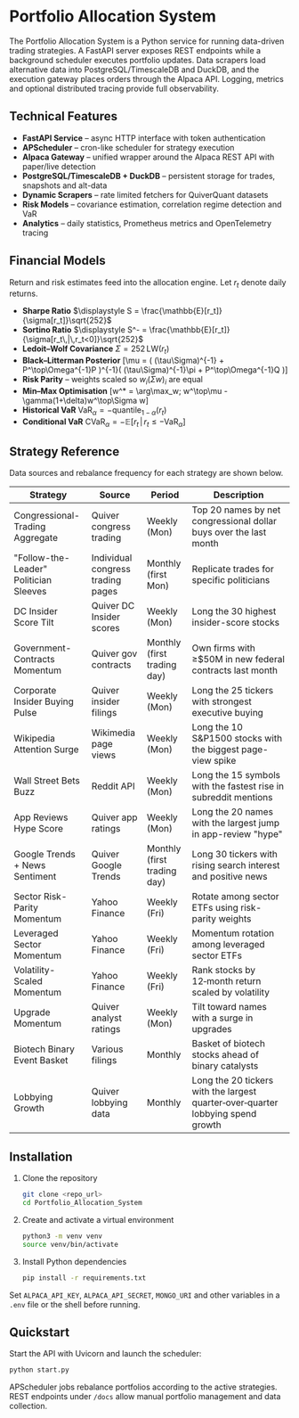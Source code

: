 # Portfolio Allocation System

The Portfolio Allocation System is a Python service for running data-driven trading strategies.  A FastAPI server exposes REST endpoints while a background scheduler executes portfolio updates.  Data scrapers load alternative data into PostgreSQL/TimescaleDB and DuckDB, and the execution gateway places orders through the Alpaca API.  Logging, metrics and optional distributed tracing provide full observability.

## Technical Features

- **FastAPI Service** – async HTTP interface with token authentication
- **APScheduler** – cron-like scheduler for strategy execution
- **Alpaca Gateway** – unified wrapper around the Alpaca REST API with paper/live detection
- **PostgreSQL/TimescaleDB + DuckDB** – persistent storage for trades, snapshots and alt-data
- **Dynamic Scrapers** – rate limited fetchers for QuiverQuant datasets
- **Risk Models** – covariance estimation, correlation regime detection and VaR
- **Analytics** – daily statistics, Prometheus metrics and OpenTelemetry tracing

## Financial Models

Return and risk estimates feed into the allocation engine.  Let $r_t$ denote daily returns.

- **Sharpe Ratio** $\displaystyle S = \frac{\mathbb{E}[r_t]}{\sigma[r_t]}\sqrt{252}$
- **Sortino Ratio** $\displaystyle S^- = \frac{\mathbb{E}[r_t]}{\sigma[r_t\,|\,r_t<0]}\sqrt{252}$
- **Ledoit–Wolf Covariance** $\Sigma = 252\,\text{LW}(r_t)$
- **Black–Litterman Posterior**
  \[\mu = ( (\tau\Sigma)^{-1} + P^\top\Omega^{-1}P )^{-1}( (\tau\Sigma)^{-1}\pi + P^\top\Omega^{-1}Q )\]
- **Risk Parity** – weights scaled so $w_i(\Sigma w)_i$ are equal
- **Min–Max Optimisation**
  \[w^* = \arg\max_w\; w^\top\mu - \gamma(1+\delta)w^\top\Sigma w\]
- **Historical VaR** $\displaystyle \text{VaR}_\alpha=-\text{quantile}_{1-\alpha}(r_t)$
- **Conditional VaR** $\displaystyle \text{CVaR}_\alpha=-\mathbb{E}[r_t\,|\,r_t\le-\text{VaR}_\alpha]$

## Strategy Reference

Data sources and rebalance frequency for each strategy are shown below.

| Strategy | Source | Period | Description |
|---------|--------|--------|-------------|
| Congressional-Trading Aggregate | Quiver congress trading | Weekly (Mon) | Top 20 names by net congressional dollar buys over the last month |
| "Follow-the-Leader" Politician Sleeves | Individual congress trading pages | Monthly (first Mon) | Replicate trades for specific politicians |
| DC Insider Score Tilt | Quiver DC Insider scores | Weekly (Mon) | Long the 30 highest insider-score stocks |
| Government-Contracts Momentum | Quiver gov contracts | Monthly (first trading day) | Own firms with ≥\$50M in new federal contracts last month |
| Corporate Insider Buying Pulse | Quiver insider filings | Weekly (Mon) | Long the 25 tickers with strongest executive buying |
| Wikipedia Attention Surge | Wikimedia page views | Weekly (Mon) | Long the 10 S&P1500 stocks with the biggest page-view spike |
| Wall Street Bets Buzz | Reddit API | Weekly (Mon) | Long the 15 symbols with the fastest rise in subreddit mentions |
| App Reviews Hype Score | Quiver app ratings | Weekly (Mon) | Long the 20 names with the largest jump in app-review "hype" |
| Google Trends + News Sentiment | Quiver Google Trends | Monthly (first trading day) | Long 30 tickers with rising search interest and positive news |
| Sector Risk-Parity Momentum | Yahoo Finance | Weekly (Fri) | Rotate among sector ETFs using risk-parity weights |
| Leveraged Sector Momentum | Yahoo Finance | Weekly (Fri) | Momentum rotation among leveraged sector ETFs |
| Volatility-Scaled Momentum | Yahoo Finance | Weekly (Fri) | Rank stocks by 12‑month return scaled by volatility |
| Upgrade Momentum | Quiver analyst ratings | Weekly (Mon) | Tilt toward names with a surge in upgrades |
| Biotech Binary Event Basket | Various filings | Monthly | Basket of biotech stocks ahead of binary catalysts |
| Lobbying Growth | Quiver lobbying data | Monthly | Long the 20 tickers with the largest quarter‑over‑quarter lobbying spend growth |

## Installation

1. Clone the repository
   ```bash
   git clone <repo_url>
   cd Portfolio_Allocation_System
   ```
2. Create and activate a virtual environment
   ```bash
   python3 -m venv venv
   source venv/bin/activate
   ```
3. Install Python dependencies
   ```bash
   pip install -r requirements.txt
   ```

Set `ALPACA_API_KEY`, `ALPACA_API_SECRET`, `MONGO_URI` and other variables in a `.env` file or the shell before running.

## Quickstart

Start the API with Uvicorn and launch the scheduler:

```bash
python start.py
```

APScheduler jobs rebalance portfolios according to the active strategies.  REST endpoints under `/docs` allow manual portfolio management and data collection.
